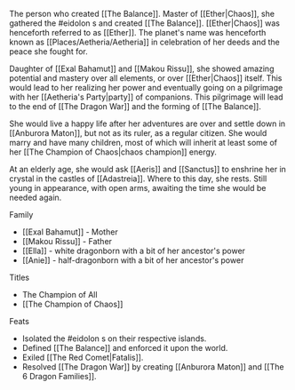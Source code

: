 The person who created [[The Balance]]. Master of [[Ether|Chaos]], she gathered the #eidolon s and created [[The Balance]]. [[Ether|Chaos]] was henceforth referred to as [[Ether]]. The planet's name was henceforth known as [[Places/Aetheria/Aetheria]] in celebration of her deeds and the peace she fought for.

Daughter of [[Exal Bahamut]] and [[Makou Rissu]], she showed amazing potential and mastery over all elements, or over [[Ether|Chaos]] itself. This would lead to her realizing her power and eventually going on a pilgrimage with her [[Aetheria's Party|party]] of companions. This pilgrimage will lead to the end of [[The Dragon War]] and the forming of [[The Balance]].

She would live a happy life after her adventures are over and settle down in [[Anburora Maton]], but not as its ruler, as a regular citizen. She would marry and have many children, most of which will inherit at least some of her [[The Champion of Chaos|chaos champion]] energy. 

At an elderly age, she would ask [[Aeris]] and [[Sanctus]] to enshrine her in crystal in the castles of [[Adastreia]]. Where to this day, she rests. Still young in appearance, with open arms, awaiting the time she would be needed again.

Family
- [[Exal Bahamut]] - Mother
- [[Makou Rissu]] - Father
- [[Ella]] - white dragonborn with a bit of her ancestor's power
- [[Anie]] - half-dragonborn with a bit of her ancestor's power

Titles
- The Champion of All
- [[The Champion of Chaos]]

Feats
* Isolated the #eidolon s on their respective islands.
* Defined [[The Balance]] and enforced it upon the world.
* Exiled [[The Red Comet|Fatalis]].
* Resolved [[The Dragon War]] by creating [[Anburora Maton]] and [[The 6 Dragon Families]].